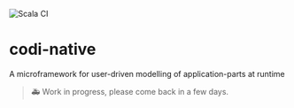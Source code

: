 ![Scala CI](https://github.com/modicio/codi-native/workflows/Scala%20CI/badge.svg)

# codi-native

A microframework for user-driven modelling of application-parts at runtime

> :ambulance: Work in progress, please come back in a few days.

